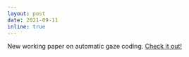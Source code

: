 ```yaml
---
layout: post
date: 2021-09-11
inline: true
---
```


New working paper on automatic gaze coding. [Check it out!](https://psyarxiv.com/yxcnb)